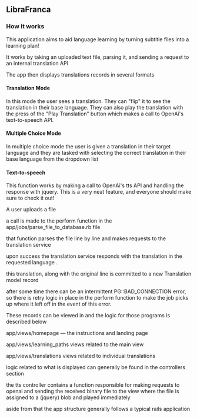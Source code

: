 <h2> 
  LibraFranca
</h2>
<h3> How it works </h3>
<div class = "container mt-3">
  
  <p> This application aims to aid language learning by turning subtitle files into a learning plan!  </p>
  
  <p> It works by taking an uploaded text file, parsing it, and sending a request to an internal translation API</p>
  
  <p> The app then displays translations records in several formats</p>
  </div>
<h4> Translation Mode </h4>
<div class= "container mt-4" >
  <p>
    In this mode the user sees a translation. They can "flip" it to see the translation in their base language. They can also play the translation with the press of the "Play Translation" button which makes a call to OpenAi's text-to-speech API.
    </p>
</div>

<h4> Multiple Choice Mode </h4>
<div class= "container mt-4" >
  <p>
    In multiple choice mode the user is given a translation in their target language and they are tasked with selecting the correct translation in their base language from the dropdown list
    </p>
</div>
<h4> Text-to-speech </h4>
<div class= "container mt-4" >
  <p>
    This function works by making a call to OpenAi's tts API and handling the response with jquery. This is a very neat feature, and everyone should make sure to check it out!
    </p>
</div>


A user uploads a file

a call is made to the perform function in the app/jobs/parse_file_to_database.rb file

that function parses the file line by line and makes requests to the <hyperlink> translation service </hyperlink>

upon success the translation service responds with the translation in the requested language .

this translation, along with the original line is committed to a new Translation model record

after some time there can be an intermittent PG::BAD_CONNECTION error, so there is retry logic in place in the perform function to make the job picks up where it left off in the event of this error.

These records can be viewed in <existing links> and the logic for those programs is described below

app/views/homepage —
				the instructions and landing page

app/views/learning_paths
				views related to the main view

app/views/translations
				views related to individual translations

logic related to what is displayed can generally be found in the controllers section

the tts controller contains a function responsible for making requests to openai and sending the received binary file to the view where the
file is assigned to a (jquery) blob and played immediately

aside from that the app structure generally follows a typical rails application
